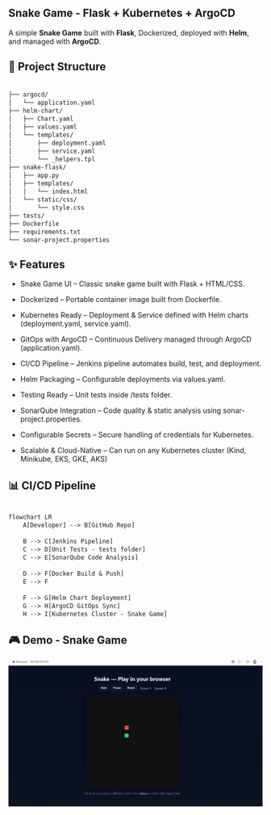 ## Snake Game - Flask + Kubernetes + ArgoCD

A simple **Snake Game** built with **Flask**, Dockerized, deployed with **Helm**, and managed with **ArgoCD**.

## 📂 Project Structure

```

├── argocd/
│   └── application.yaml
├── helm-chart/
│   ├── Chart.yaml
│   ├── values.yaml
│   └── templates/
│       ├── deployment.yaml
│       ├── service.yaml
│       └── _helpers.tpl
├── snake-flask/
│   ├── app.py
│   ├── templates/
│   │   └── index.html
│   └── static/css/
│       └── style.css
├── tests/
├── Dockerfile
├── requirements.txt
└── sonar-project.properties
```

## ✨ Features

* Snake Game UI – Classic snake game built with Flask + HTML/CSS.

* Dockerized – Portable container image built from Dockerfile.

* Kubernetes Ready – Deployment & Service defined with Helm charts (deployment.yaml, service.yaml).

* GitOps with ArgoCD – Continuous Delivery managed through ArgoCD (application.yaml).

* CI/CD Pipeline – Jenkins pipeline automates build, test, and deployment.

* Helm Packaging – Configurable deployments via values.yaml.

* Testing Ready – Unit tests inside /tests folder.

* SonarQube Integration – Code quality & static analysis using sonar-project.properties.

* Configurable Secrets – Secure handling of credentials for Kubernetes.

* Scalable & Cloud-Native – Can run on any Kubernetes cluster (Kind, Minikube, EKS, GKE, AKS)

## 📊 CI/CD Pipeline

```mermaid

flowchart LR
    A[Developer] --> B[GitHub Repo]

    B --> C[Jenkins Pipeline]
    C --> D[Unit Tests - tests folder]
    C --> E[SonarQube Code Analysis]

    D --> F[Docker Build & Push]
    E --> F

    F --> G[Helm Chart Deployment]
    G --> H[ArgoCD GitOps Sync]
    H --> I[Kubernetes Cluster - Snake Game]

```

## 🎮 Demo - Snake Game

![Snake Game UI](docs/game.png)
